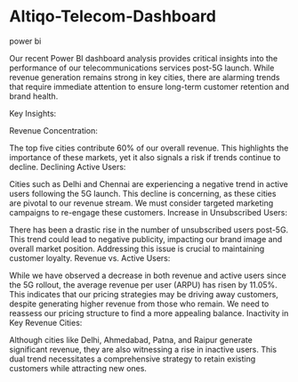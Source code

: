 # Altiqo-Telecom-Dashboard
power bi


 Our recent Power BI dashboard analysis provides critical insights into the performance of our telecommunications services post-5G launch. While revenue generation remains strong in key cities, there are alarming trends that require immediate attention to ensure long-term customer retention and brand health.

Key Insights:

Revenue Concentration:

The top five cities contribute 60% of our overall revenue. This highlights the importance of these markets, yet it also signals a risk if trends continue to decline.
Declining Active Users:

Cities such as Delhi and Chennai are experiencing a negative trend in active users following the 5G launch. This decline is concerning, as these cities are pivotal to our revenue stream. We must consider targeted marketing campaigns to re-engage these customers.
Increase in Unsubscribed Users:

There has been a drastic rise in the number of unsubscribed users post-5G. This trend could lead to negative publicity, impacting our brand image and overall market position. Addressing this issue is crucial to maintaining customer loyalty.
Revenue vs. Active Users:

While we have observed a decrease in both revenue and active users since the 5G rollout, the average revenue per user (ARPU) has risen by 11.05%. This indicates that our pricing strategies may be driving away customers, despite generating higher revenue from those who remain. We need to reassess our pricing structure to find a more appealing balance.
Inactivity in Key Revenue Cities:

Although cities like Delhi, Ahmedabad, Patna, and Raipur generate significant revenue, they are also witnessing a rise in inactive users. This dual trend necessitates a comprehensive strategy to retain existing customers while attracting new ones.
